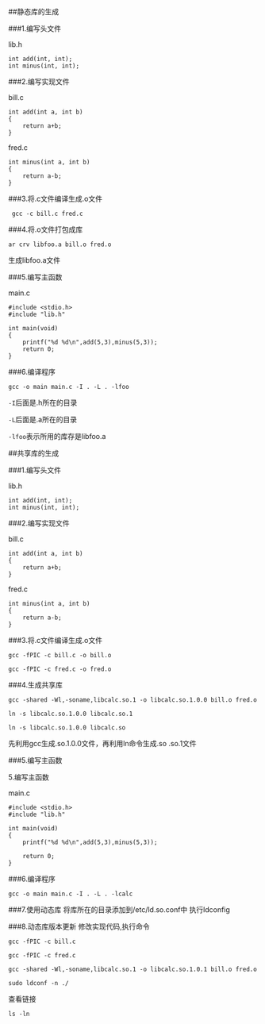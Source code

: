 ##静态库的生成


###1.编写头文件

lib.h
```
int add(int, int);
int minus(int, int);
```


###2.编写实现文件

bill.c
```
int add(int a, int b)
{
	return a+b;
}
```
fred.c
```
int minus(int a, int b)
{
	return a-b;
}
```

###3.将.c文件编译生成.o文件

` gcc -c bill.c fred.c`

###4.将.o文件打包成库

`ar crv libfoo.a bill.o fred.o`

生成libfoo.a文件

###5.编写主函数

main.c
```
#include <stdio.h>
#include "lib.h"

int main(void)
{
	printf("%d %d\n",add(5,3),minus(5,3));
   	return 0;
}
```

###6.编译程序

`gcc -o main main.c -I . -L . -lfoo`

`-I`后面是.h所在的目录

`-L`后面是.a所在的目录

`-lfoo`表示所用的库存是libfoo.a

##共享库的生成

###1.编写头文件

lib.h
```
int add(int, int);
int minus(int, int);
```

###2.编写实现文件

bill.c
```
int add(int a, int b)
{
	return a+b;
}
```
fred.c
```
int minus(int a, int b)
{
	return a-b;
}
```

###3.将.c文件编译生成.o文件

`gcc -fPIC -c bill.c -o bill.o`

`gcc -fPIC -c fred.c -o fred.o`

###4.生成共享库


`gcc -shared -Wl,-soname,libcalc.so.1 -o libcalc.so.1.0.0 bill.o fred.o`

`ln -s libcalc.so.1.0.0 libcalc.so.1`

`ln -s libcalc.so.1.0.0 libcalc.so`

先利用gcc生成.so.1.0.0文件，再利用ln命令生成.so .so.1文件

###5.编写主函数

5.编写主函数

main.c
```
#include <stdio.h>
#include "lib.h"

int main(void)
{
	printf("%d %d\n",add(5,3),minus(5,3));
    
    return 0;
}
```

###6.编译程序

`gcc -o main main.c -I . -L . -lcalc`

###7.使用动态库
将库所在的目录添加到/etc/ld.so.conf中
执行ldconfig

###8.动态库版本更新 
修改实现代码,执行命令

`gcc -fPIC -c bill.c`

`gcc -fPIC -c fred.c`

`gcc -shared -Wl,-soname,libcalc.so.1 -o libcalc.so.1.0.1 bill.o fred.o`

`sudo ldconf -n ./`

查看链接

`ls -ln`







